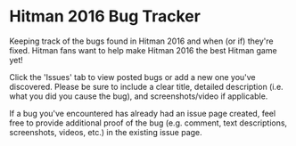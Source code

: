 # Hitman 2016 Bug Tracker

Keeping track of the bugs found in Hitman 2016 and when (or if) they're fixed. Hitman fans want to help make Hitman 2016 the best Hitman game yet!

Click the 'Issues' tab to view posted bugs or add a new one you've discovered. Please be sure to include a clear title, detailed description (i.e. what you did you cause the bug), and screenshots/video if applicable.

If a bug you've encountered has already had an issue page created, feel free to provide additional proof of the bug (e.g. comment, text descriptions, screenshots, videos, etc.) in the existing issue page.
